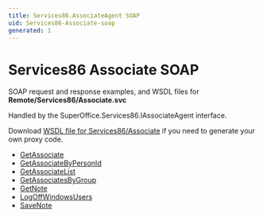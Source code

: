 ```yaml
---
title: Services86.AssociateAgent SOAP
uid: Services86-Associate-soap
generated: 1
---
```


# Services86 Associate SOAP

SOAP request and response examples, and WSDL files for **Remote/Services86/Associate.svc**

Handled by the <see cref="T:SuperOffice.Services86.IAssociateAgent">SuperOffice.Services86.IAssociateAgent</see> interface.



Download [WSDL file for Services86/Associate](../Services86-Associate.md) if you need to generate your own proxy code.

* [GetAssociate](GetAssociate.md)
* [GetAssociateByPersonId](GetAssociateByPersonId.md)
* [GetAssociateList](GetAssociateList.md)
* [GetAssociatesByGroup](GetAssociatesByGroup.md)
* [GetNote](GetNote.md)
* [LogOffWindowsUsers](LogOffWindowsUsers.md)
* [SaveNote](SaveNote.md)

